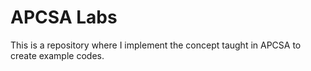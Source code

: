 # APCSA Labs

This is a repository where I implement the concept taught in APCSA to create example codes.


